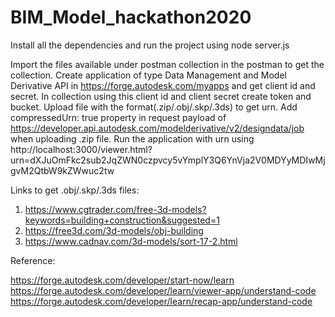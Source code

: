 # BIM_Model_hackathon2020

Install all the dependencies and run the project using node server.js

Import the files available under postman collection in the postman to get the collection. Create application of type Data Management and Model Derivative API in https://forge.autodesk.com/myapps and get client id and secret. In collection using this client id and client secret create token and bucket. Upload file with the format(.zip/.obj/.skp/.3ds) to get urn. Add compressedUrn: true property in request payload of https://developer.api.autodesk.com/modelderivative/v2/designdata/job when uploading .zip file. Run the application with urn using 
http://localhost:3000/viewer.html?urn=dXJuOmFkc2sub2JqZWN0czpvcy5vYmplY3Q6YnVja2V0MDYyMDIwMjgvM2QtbW9kZWwuc2tw


Links to get .obj/.skp/.3ds files:
1) https://www.cgtrader.com/free-3d-models?keywords=building+construction&suggested=1
2) https://free3d.com/3d-models/obj-building
3) https://www.cadnav.com/3d-models/sort-17-2.html


Reference: 

https://forge.autodesk.com/developer/start-now/learn
https://forge.autodesk.com/developer/learn/viewer-app/understand-code
https://forge.autodesk.com/developer/learn/recap-app/understand-code
